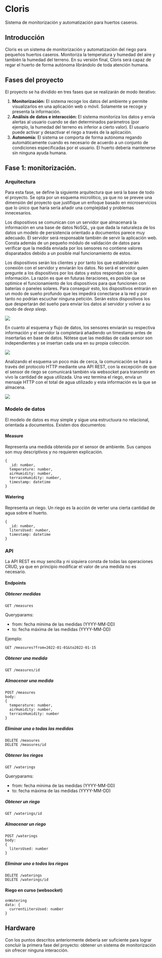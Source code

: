 # Cloris

Sistema de monitorización y automatización para huertos caseros.

## Introducción

Cloris es un sistema de monitorización y automatización del riego para pequeños huertos caseros. Monitoriza la temperatura y humedad del aire y también la humedad del terreno. En su versión final, Cloris será capaz de regar el huerto de forma autónoma librándolo de toda atención humana.

## Fases del proyecto

El proyecto se ha dividido en tres fases que se realizarán de modo iterativo:
1. **Monitorización:** El sistema recoge los datos del ambiente y permite visualizarlos en una aplicación web o móvil. Solamente se recoge y presenta la información.
2. **Análisis de datos e interacción:** El sistema monitoriza los datos y envía alertas al usuario cuando se dan determinados parámetros (por ejemplo, la humedad del terreno es inferior a cierto valor). El usuario puede activar y desactivar el riego a través de la aplicación.
3. **Autonomía:** El sistema se comporta de forma autónoma regando automáticamente cuando es necesario de acuerdo a un conjunto de condiciones especificadas por el usuario. El huerto debería mantenerse sin ninguna ayuda humana.

## Fase 1: monitorización.

### Arquitectura
Para esta fase, se define la siguiente arquitectura que será la base de todo el proyecto. Se opta por un esquema microlítico, ya que no se prevee una dimensión del proyecto que justifique un enfoque basado en microservicios que lo único que haría sería añadir una complejidad y problemas innecesarios.

Los dispositivos se comunican con un servidor que almacenará la información en una base de datos NoSQL, ya que dada la naturaleza de los datos un modelo de persistencia orientado a documentos parece muy adecuado. El servidor será responsable también de servir la aplicación web. Consta además de un pequeño módulo de validación de datos para verificar que la medida enviada por los sensores no contiene valores disparatados debido a un posible mal funcionamiento de estos.

Los dispositivos serán los clientes y por tanto los que establecerán conexión con el servidor y enviarán los datos. No será el servidor quien pregunte a los dispositivos por los datos y estos respondan con la información. La razón es que en futuras iteraciones, es posible que se optimice el funcionamiento de los dispositivos para que funcionen con baterías o paneles solares. Para conseguir esto, los dispositivos entrarán en un modo de sueño profundo que les impedirá conectarse a la red y por tanto no podrían escuchar ninguna petición. Serán estos dispositivos los que despertarán del sueño para enviar los datos al servidor y volver a su modo de *deep sleep*.

![](https://github.com/alexrcas/cloris/blob/master/data/cloris-arq.drawio.png)

En cuanto al esquema y flujo de datos, los sensores enviarán su respectiva información y el servidor la completará añadiendo un timestamp antes de insertarlas en base de datos. Nótese que las medidas de cada sensor son independientes y se insertan cada una en su propia colección.

![](https://github.com/alexrcas/cloris/blob/master/data/cloris-data.drawio.png)

Analizando el esquema un poco más de cerca, la comunicación se hará a través del protocolo HTTP mediante una API REST, con la excepción de que el sensor de riego se comunicará también vía websocket para transmitir en vivo la cantidad de agua utilizada. Una vez termina el riego, envía un mensaje HTTP con el total de agua utilizado y esta información es la que se almacena.

![](https://github.com/alexrcas/cloris/blob/master/data/cloris-details.drawio.png)

### Modelo de datos
El modelo de datos es muy simple y sigue una estructuura no relacional, orientada a documentos. Existen dos documentos:

#### Measure
Representa una medida obtenida por el sensor de ambiente. Sus campos son muy descriptivos y no requieren explicación.
```
{
  _id: number,
  temperature: number,
  airHumidity: number,
  terrainHumidity: number,
  timestamp: datetime
}
```

#### Watering
Representa un riego. Un riego es la acción de verter una cierta cantidad de agua sobre el huerto.
```
{
  _id: number,
  litersUsed: number,
  timestamp: datetime
}
```

### API
La API REST es muy sencilla y ni siquiera consta de todas las operaciones CRUD, ya que en principio modificar el valor de una medida no es necesario.

#### Endpoints

##### Obtener medidas

```
GET /measures
```

Queryparams: 
* from: fecha mínima de las medidas (YYYY-MM-DD)
* to: fecha máxima de las medidas (YYYY-MM-DD)

Ejemplo:
```
GET /measures?from=2022-01-01&to2022-01-15
```

##### Obtener una medida
```
GET /measures/id
```

##### Almacenar una medida
```
POST /measures
body:
{
  temperature: number,
  airHumidity: number,
  terrainHumidity: number
}
```

##### Eliminar una o todas las medidas
```
DELETE /measures
DELETE /measures/id
```

##### Obtener los riegos
```
GET /waterings
```

Queryparams: 
* from: fecha mínima de las medidas (YYYY-MM-DD)
* to: fecha máxima de las medidas (YYYY-MM-DD)

##### Obtener un riego
```
GET /waterings/id
```

##### Almacenar un riego
```
POST /waterings
body:
{
  litersUsed: number
}
```

##### Eliminar uno o todos los riegos
```
DELETE /waterings
DELETE /waterings/id
```

#### Riego en curso (websocket)
```
onWatering
data: {
  currentLitersUsed: number
}
```

## Hardware



Con los puntos descritos anteriormente debería ser suficiente para lograr concluir la primera fase del proyecto: obtener un sistema de monitorización sin ofrecer ninguna interacción.
